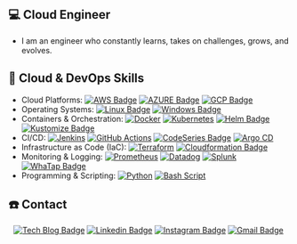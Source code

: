 ## 💻 Cloud Engineer
- I am an engineer who constantly learns, takes on challenges, grows, and evolves.

## 🔨 Cloud & DevOps Skills
- Cloud Platforms:
[![AWS Badge](https://img.shields.io/badge/AWS-232F3E?style=flat-square&logo=amazonwebservices&logoColor=white)]()
[![AZURE Badge](https://img.shields.io/badge/azure-%230072C6.svg?style=for-the-badge&logo=microsoftazure&logoColor=white)]()
[![GCP Badge](https://img.shields.io/badge/GCP-4285F4?style=flat-square&logo=googlecloud&logoColor=white)]()
- Operating Systems:
[![Linux Badge](https://img.shields.io/badge/Linux-FCC624?style=for-the-badge&logo=linux&logoColor=black)]()
[![Windows Badge](https://img.shields.io/badge/Windows-0078D6?style=for-the-badge&logo=windows&logoColor=white)]()
- Containers & Orchestration:
[![Docker](https://img.shields.io/badge/docker-%230db7ed.svg?style=for-the-badge&logo=docker&logoColor=white)]()
[![Kubernetes](https://img.shields.io/badge/kubernetes-%23326ce5.svg?style=for-the-badge&logo=kubernetes&logoColor=white)]()
[![Helm Badge](https://img.shields.io/badge/helm-0F1689?style=for-the-badge&logo=Helm&logoColor=white)]()
[![Kustomize Badge](https://img.shields.io/badge/kustomize-%230072C6.svg?style=for-the-badge&logo=kustomize&logoColor=white)]()
- CI/CD:
[![Jenkins](https://img.shields.io/badge/jenkins-%232C5263.svg?style=for-the-badge&logo=jenkins&logoColor=white)]()
[![GitHub Actions](https://img.shields.io/badge/github%20actions-%232671E5.svg?style=for-the-badge&logo=githubactions&logoColor=white)]()
[![CodeSeries Badge](https://img.shields.io/badge/Code%20Series-%F01F7A.svg?style=for-the-badge&logo=codeSeries&logoColor=white)]()
[![Argo CD](https://img.shields.io/badge/Argo%20CD-EF7B4D?style=for-the-badge&logo=argo&logoColor=white)]()
- Infrastructure as Code (IaC):
[![Terraform](https://img.shields.io/badge/terraform-%235835CC.svg?style=for-the-badge&logo=terraform&logoColor=white)]()
[![Cloudformation Badge](https://img.shields.io/badge/CloudFormation-FF6384?style=for-the-badge&logo=cloudformation&logoColor=white)]()
- Monitoring & Logging:
[![Prometheus](https://img.shields.io/badge/Prometheus-E6522C?style=for-the-badge&logo=Prometheus&logoColor=white)]()
[![Datadog](https://img.shields.io/badge/datadog-%23632CA6.svg?style=for-the-badge&logo=datadog&logoColor=white)]()
[![Splunk](https://img.shields.io/badge/splunk-%23000000.svg?style=for-the-badge&logo=splunk&logoColor=white)]()
[![WhaTap Badge](https://img.shields.io/badge/WhaTap-368CCB?style=for-the-badge&logo=whatap&logoColor=white)]()
- Programming & Scripting:
[![Python](https://img.shields.io/badge/python-3670A0?style=for-the-badge&logo=python&logoColor=ffdd54)]()
[![Bash Script](https://img.shields.io/badge/bash_script-%23121011.svg?style=for-the-badge&logo=gnu-bash&logoColor=white)]()

## ☎️ Contact
<div align=center>

[![Tech Blog Badge](http://img.shields.io/badge/-Tech%20blog-black?style=flat-square&logo=github&link=https://bigbany.github.io/)](https://bigbany.github.io/) 
[![Linkedin Badge](https://img.shields.io/badge/-LinkedIn-blue?style=flat-square&logo=Linkedin&logoColor=white&link=https://www.linkedin.com/in/%ED%98%84%EA%B0%95-%EB%B0%95-8560a7281/)](https://www.linkedin.com/in/%ED%98%84%EA%B0%95-%EB%B0%95-8560a7281/) 
[![Instagram Badge](https://img.shields.io/badge/-Instagram-dd2a7b?style=flat-square&logo=instagram&logoColor=white&link=https://www.instagram.com/kang2world/)](https://www.instagram.com/kang2world/) 
[![Gmail Badge](https://img.shields.io/badge/-Gmail-d14836?style=flat-square&logo=Gmail&logoColor=white&link=mailto:bigbaby9728@gmail.com)](mailto:bigbaby9728@gmail.com)
</div>

<!--
**bigbany/bigbany** is a ✨ _special_ ✨ repository because its `README.md` (this file) appears on your GitHub profile.

Here are some ideas to get you started:

- 🔭 I’m currently working on ...
- 🌱 I’m currently learning ...
- 👯 I’m looking to collaborate on ...
- 🤔 I’m looking for help with ...
- 💬 Ask me about ...
- 📫 How to reach me: ...
- 😄 Pronouns: ...
- ⚡ Fun fact: ...
-->
